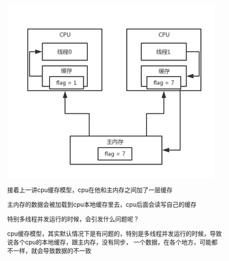 
![](03_cpu缓存模型下的并发问题.png)

接着上一讲cpu缓存模型，cpu在他和主内存之间加了一层缓存

主内存的数据会被加载到cpu本地缓存里去，cpu后面会读写自己的缓存

特别多线程并发运行的时候，会引发什么问题呢？

cpu缓存模型，其实默认情况下是有问题的，特别是多线程并发运行的时候，导致说各个cpu的本地缓存，跟主内存，没有同步，
一个数据，在各个地方，可能都不一样，就会导致数据的不一致





